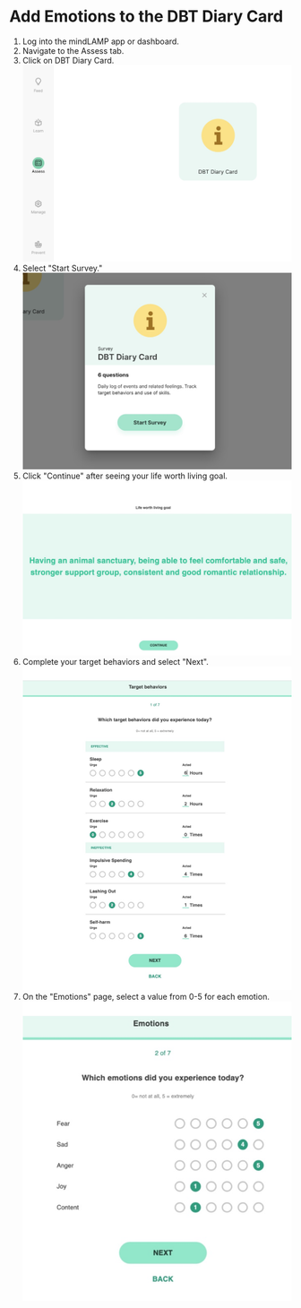 # Add Emotions to the DBT Diary Card
1. Log into the mindLAMP app or dashboard.
2. Navigate to the Assess tab.
3. Click on DBT Diary Card.![](../assets/feed.jpg)
4. Select "Start Survey."![](../assets/dbt_start.jpg)
5. Click "Continue" after seeing your life worth living goal.![](../assets/life_worth_living.jpg)
6. Complete your target behaviors and select "Next". ![](../assets/target.jpg)
7. On the "Emotions" page, select a value from 0-5 for each emotion.
![](../assets/emotions.jpg)
